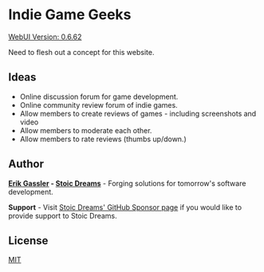 # Indie Game Geeks

[WebUI Version: 0.6.62](https://github.com/StoicDreams/RustWebUI)

Need to flesh out a concept for this website.

## Ideas

* Online discussion forum for game development.
* Online community review forum of indie games.
* Allow members to create reviews of games - including screenshots and video
* Allow members to moderate each other.
* Allow members to rate reviews (thumbs up/down.)

## Author

**[Erik Gassler](https://www.erikgassler.com) - [Stoic Dreams](https://www.stoicdreams.com)** - Forging solutions for tomorrow's software development.

**Support** - Visit [Stoic Dreams' GitHub Sponsor page](https://github.com/sponsors/StoicDreams) if you would like to provide support to Stoic Dreams.

## License

[MIT](LICENSE)
